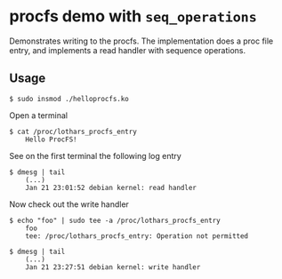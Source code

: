 # procfs demo with `seq_operations`

Demonstrates writing to the procfs. The implementation does a proc
file entry, and implements a read handler with sequence operations.

## Usage

```
$ sudo insmod ./helloprocfs.ko
```

Open a terminal
```
$ cat /proc/lothars_procfs_entry
    Hello ProcFS!
```

See on the first terminal the following log entry
```
$ dmesg | tail
    (...)
    Jan 21 23:01:52 debian kernel: read handler
```

Now check out the write handler
```
$ echo "foo" | sudo tee -a /proc/lothars_procfs_entry
    foo
    tee: /proc/lothars_procfs_entry: Operation not permitted

$ dmesg | tail
    (...)
    Jan 21 23:27:51 debian kernel: write handler
```

